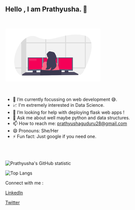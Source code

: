 <div align="left">
<h2>Hello , I am Prathyusha. 👋</h2>
<br>
<p align="left">
  <img src="side-image.png" width = "300" />
</p>

<br>


- 🌱 I’m currently focussing on web development 😅.
- 📈 I'm extremely interested in Data Science.
- 📶 I’m looking for help with deploying flask web apps !
- 💬 Ask me about well maybe python and data structures.
- 📫 How to reach me: prathyushaguduru28@gmail.com
- 😄 Pronouns: She/Her
- ⚡ Fun fact: Just google if you need one.

<br>
<br>

</div>


<div align="left">

![Prathyusha's GitHub statistic](https://github-readme-stats.vercel.app/api?username=Prathyusha-Guduru&show_icons=true&count_private=true)

![Top Langs](https://github-readme-stats.vercel.app/api/top-langs/?username=Prathyusha-Guduru&layout=compact)
</div>

<div align="left">

Connect with me :


<div class="LI-profile-badge"  data-version="v1" data-size="medium" data-locale="en_US" data-type="horizontal" data-theme="dark" data-vanity="prathyusha-guduru-a48a711a4"><a class="LI-simple-link" href='https://in.linkedin.com/in/prathyusha-guduru-a48a711a4?trk=profile-badge'>Linkedln</a></div>

<p><a href = "https://twitter.com/prathyusha2002">Twitter<p>
</div>


</div>
